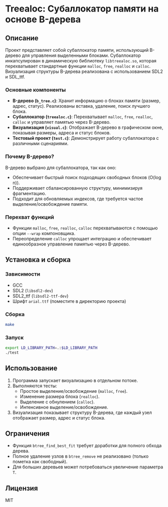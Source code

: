 # Treealoc: Субаллокатор памяти на основе B-дерева

## Описание
Проект представляет собой субаллокатор памяти, использующий B-дерево для управления выделенными блоками. Субаллокатор инкапсулирован в динамическую библиотеку `libtreealoc.so`, которая перехватывает стандартные функции `malloc`, `free`, `realloc` и `calloc`. Визуализация структуры B-дерева реализована с использованием SDL2 и SDL_ttf.

### Основные компоненты
- **B-дерево (`b_tree.c`)**: Хранит информацию о блоках памяти (размер, адрес, статус). Реализованы вставка, удаление, поиск лучшего блока.
- **Субаллокатор (`treealoc.c`)**: Перехватывает `malloc`, `free`, `realloc`, `calloc` и управляет памятью через B-дерево.
- **Визуализация (`visual.c`)**: Отображает B-дерево в графическом окне, показывая размеры, адреса и статус блоков.
- **Тестовый проект (`test.c`)**: Демонстрирует работу субаллокатора с различными сценариями.

### Почему B-дерево?
B-дерево выбрано для субаллокатора, так как оно:
- Обеспечивает быстрый поиск подходящих свободных блоков (O(log n)).
- Поддерживает сбалансированную структуру, минимизируя фрагментацию.
- Подходит для обновляемых индексов, где требуется частое выделение/освобождение памяти.

### Перехват функций
- Функции `malloc`, `free`, `realloc`, `calloc` перехватываются с помощью опции `--wrap` компоновщика.
- Переопределение `calloc` упрощает интеграцию и обеспечивает единообразное управление памятью через B-дерево.

## Установка и сборка
### Зависимости
- GCC
- SDL2 (`libsdl2-dev`)
- SDL2_ttf (`libsdl2-ttf-dev`)
- Шрифт `arial.ttf` (поместите в директорию проекта)

### Сборка
```bash
make
```

### Запуск
```bash
export LD_LIBRARY_PATH=.:$LD_LIBRARY_PATH
./test
```

## Использование
1. Программа запускает визуализацию в отдельном потоке.
2. Выполняются тесты:
   - Простое выделение/освобождение (`malloc`, `free`).
   - Изменение размера блока (`realloc`).
   - Выделение с обнулением (`calloc`).
   - Интенсивное выделение/освобождение.
3. Визуализация показывает структуру B-дерева, где каждый узел отображает размер, адрес и статус блока.

## Ограничения
- Функция `btree_find_best_fit` требует доработки для полного обхода дерева.
- Полное удаление узлов в `btree_remove` не реализовано (только пометка как свободный).
- Для больших деревьев может потребоваться увеличение параметра `T`.

## Лицензия
MIT